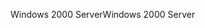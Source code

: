 <span data-ttu-id="e87c5-101">Windows 2000 Server</span><span class="sxs-lookup"><span data-stu-id="e87c5-101">Windows 2000 Server</span></span>